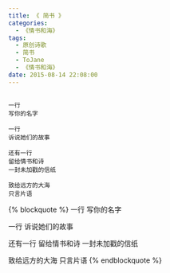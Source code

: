 ```yaml
---
title: 《 简书 》
categories:
  - 《情书和海》
tags:
  - 原创诗歌
  - 简书
  - ToJane
  - 《情书和海》
date: 2015-08-14 22:08:00
---
```


<iframe frameborder="no" border="0" marginwidth="0" marginheight="0" width=0 height=0 src="http://music.163.com/outchain/player?type=2&id=34341360&auto=1&height=66"></iframe>

```
一行
写你的名字

一行
诉说她们的故事

还有一行
留给情书和诗
一封未加戳的信纸

致给远方的大海
只言片语
```

{% blockquote %}
一行
写你的名字

一行
诉说她们的故事

还有一行
留给情书和诗
一封未加戳的信纸

致给远方的大海
只言片语
{% endblockquote %}
